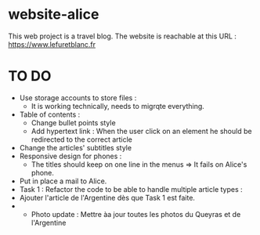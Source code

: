 # website-alice

This web project is a travel blog. The website is reachable at this URL : https://www.lefuretblanc.fr

# TO DO

- Use storage accounts to store files :
  - It is working technically, needs to migrqte everything.
- Table of contents :
  - Change bullet points style
  - Add hypertext link : When the user click on an element he should be redirected to the correct article
- Change the articles' subtitles style
- Responsive design for phones :
  - The titles should keep on one line in the menus => It fails on Alice's phone.
- Put in place a mail to Alice.
- Task 1 : Refactor the code to be able to handle multiple article types :
- Ajouter l'article de l'Argentine dès que Task 1 est faite.
- - Photo update : Mettre àa jour toutes les photos du Queyras et de l'Argentine
